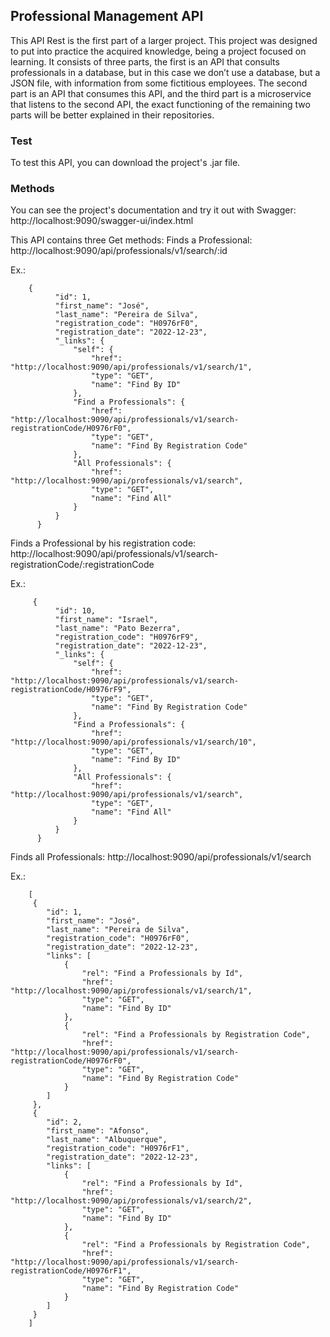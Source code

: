 <h2> Professional Management API </h2>

<p>
This API Rest is the first part of a larger project. This project was designed to put into practice the acquired knowledge, being a project focused on learning. It consists of three parts, the first is an API that consults professionals in a database, but in this case we don’t use a database, but a JSON file, with information from some fictitious employees. The second part is an API that consumes this API, and the third part is a microservice that listens to the second API, the exact functioning of the remaining two parts will be better explained in their repositories.
</p>

<h3> Test </h3>
<p>
To test this API, you can download the project's .jar file.
</p>
<h3>Methods</h3>
<p>
You can see the project's documentation and try it out with Swagger:
http://localhost:9090/swagger-ui/index.html
</p>
<div>
This API contains three Get methods:
   Finds a Professional:
   http://localhost:9090/api/professionals/v1/search/:id
      
   Ex.:
   
        {
              "id": 1,
              "first_name": "José",
              "last_name": "Pereira de Silva",
              "registration_code": "H0976rF0",
              "registration_date": "2022-12-23",
              "_links": {
                  "self": {
                      "href": "http://localhost:9090/api/professionals/v1/search/1",
                      "type": "GET",
                      "name": "Find By ID"
                  },
                  "Find a Professionals": {
                      "href": "http://localhost:9090/api/professionals/v1/search-registrationCode/H0976rF0",
                      "type": "GET",
                      "name": "Find By Registration Code"
                  },
                  "All Professionals": {
                      "href": "http://localhost:9090/api/professionals/v1/search",
                      "type": "GET",
                      "name": "Find All"
                  }
              }
          }
    
   Finds a Professional by his registration code:
   http://localhost:9090/api/professionals/v1/search-registrationCode/:registrationCode
   
   Ex.:
   
         {
              "id": 10,
              "first_name": "Israel",
              "last_name": "Pato Bezerra",
              "registration_code": "H0976rF9",
              "registration_date": "2022-12-23",
              "_links": {
                  "self": {
                      "href": "http://localhost:9090/api/professionals/v1/search-registrationCode/H0976rF9",
                      "type": "GET",
                      "name": "Find By Registration Code"
                  },
                  "Find a Professionals": {
                      "href": "http://localhost:9090/api/professionals/v1/search/10",
                      "type": "GET",
                      "name": "Find By ID"
                  },
                  "All Professionals": {
                      "href": "http://localhost:9090/api/professionals/v1/search",
                      "type": "GET",
                      "name": "Find All"
                  }
              }
          }
          
   Finds all Professionals:
   http://localhost:9090/api/professionals/v1/search
   
   Ex.:
    
        [
         {
            "id": 1,
            "first_name": "José",
            "last_name": "Pereira de Silva",
            "registration_code": "H0976rF0",
            "registration_date": "2022-12-23",
            "links": [
                {
                    "rel": "Find a Professionals by Id",
                    "href": "http://localhost:9090/api/professionals/v1/search/1",
                    "type": "GET",
                    "name": "Find By ID"
                },
                {
                    "rel": "Find a Professionals by Registration Code",
                    "href": "http://localhost:9090/api/professionals/v1/search-registrationCode/H0976rF0",
                    "type": "GET",
                    "name": "Find By Registration Code"
                }
            ]
         },
         {
            "id": 2,
            "first_name": "Afonso",
            "last_name": "Albuquerque",
            "registration_code": "H0976rF1",
            "registration_date": "2022-12-23",
            "links": [
                {
                    "rel": "Find a Professionals by Id",
                    "href": "http://localhost:9090/api/professionals/v1/search/2",
                    "type": "GET",
                    "name": "Find By ID"
                },
                {
                    "rel": "Find a Professionals by Registration Code",
                    "href": "http://localhost:9090/api/professionals/v1/search-registrationCode/H0976rF1",
                    "type": "GET",
                    "name": "Find By Registration Code"
                }
            ]
         }
        ]
</div>

